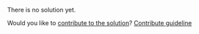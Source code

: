 
There is no solution yet.

Would you like to [contribute to the solution](https://github.com/BFEdev/BFE.dev-solutions/blob/main/question/what-are-pseudo-class-and-pseudo-element_en.md)? [Contribute guideline](https://github.com/BFEdev/BFE.dev-solutions#how-to-contribute)
